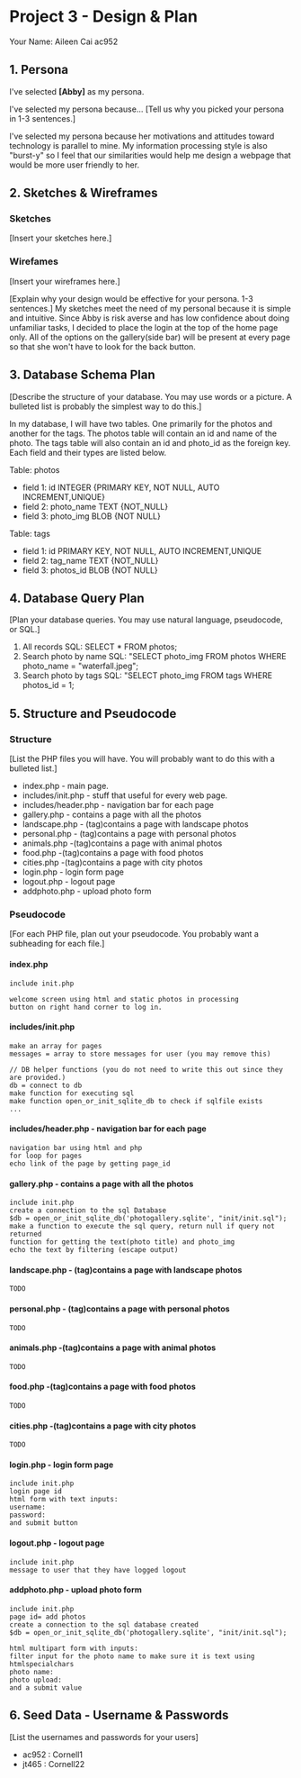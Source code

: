 # Project 3 - Design & Plan

Your Name: Aileen Cai ac952

## 1. Persona

I've selected **[Abby]** as my persona.

I've selected my persona because... [Tell us why you picked your persona in 1-3 sentences.]

I've selected my persona because her motivations and attitudes toward technology is parallel to mine. My information processing style is also "burst-y" so I feel that our similarities would help me design a webpage that would be more user friendly to her.

## 2. Sketches & Wireframes

### Sketches

[Insert your sketches here.]

### Wirefames

[Insert your wireframes here.]

[Explain why your design would be effective for your persona. 1-3 sentences.]
My sketches meet the need of my personal because it is simple and intuitive.
Since Abby is risk averse and has low confidence about doing unfamiliar tasks,
I decided to place the login at the top of the home page only. All of the
 options on the gallery(side bar) will be present at every
page so that she won't have to look for the back button.

## 3. Database Schema Plan

[Describe the structure of your database. You may use words or a picture.
A bulleted list is probably the simplest way to do this.]

In my database, I will have two tables. One primarily for the photos and
another for the tags. The photos table will contain an id and name of the photo.
 The tags table will also contain an id and photo_id as the foreign key. Each
 field and their types are listed below.

Table: photos
* field 1: id INTEGER {PRIMARY KEY, NOT NULL, AUTO INCREMENT,UNIQUE}
* field 2: photo_name TEXT {NOT_NULL}
* field 3: photo_img BLOB {NOT NULL}

Table: tags
* field 1: id PRIMARY KEY, NOT NULL, AUTO INCREMENT,UNIQUE
* field 2: tag_name TEXT {NOT_NULL}
* field 3: photos_id BLOB {NOT NULL}

## 4. Database Query Plan

[Plan your database queries. You may use natural language, pseudocode, or SQL.]
1. All records
SQL: SELECT * FROM photos;
2. Search photo by name
SQL: "SELECT photo_img FROM photos WHERE photo_name = "waterfall.jpeg";
3. Search photo by tags
SQL: "SELECT photo_img FROM tags WHERE photos_id = 1;


## 5. Structure and Pseudocode

### Structure

[List the PHP files you will have. You will probably want to do this with a bulleted list.]

* index.php - main page.
* includes/init.php - stuff that useful for every web page.
* includes/header.php - navigation bar for each page
* gallery.php - contains a page with all the photos
* landscape.php - (tag)contains a page with landscape photos
* personal.php - (tag)contains a page with personal photos
* animals.php -(tag)contains a page with animal photos
* food.php -(tag)contains a page with food photos
* cities.php -(tag)contains a page with city photos
* login.php - login form page
* logout.php - logout page
* addphoto.php - upload photo form


### Pseudocode

[For each PHP file, plan out your pseudocode. You probably want a subheading for each file.]

#### index.php

```
include init.php

welcome screen using html and static photos in processing
button on right hand corner to log in.
```

#### includes/init.php

```
make an array for pages
messages = array to store messages for user (you may remove this)

// DB helper functions (you do not need to write this out since they are provided.)
db = connect to db
make function for executing sql
make function open_or_init_sqlite_db to check if sqlfile exists
...

```

#### includes/header.php - navigation bar for each page
```
navigation bar using html and php
for loop for pages
echo link of the page by getting page_id
```

#### gallery.php - contains a page with all the photos
```
include init.php
create a connection to the sql Database
$db = open_or_init_sqlite_db('photogallery.sqlite', "init/init.sql");
make a function to execute the sql query, return null if query not returned
function for getting the text(photo title) and photo_img
echo the text by filtering (escape output)

```

#### landscape.php - (tag)contains a page with landscape photos
```
TODO
```

#### personal.php - (tag)contains a page with personal photos
```
TODO
```

#### animals.php -(tag)contains a page with animal photos
```
TODO
```

#### food.php -(tag)contains a page with food photos
```
TODO
```

#### cities.php -(tag)contains a page with city photos
```
TODO
```

#### login.php - login form page
```
include init.php
login page id
html form with text inputs:
username:
password:
and submit button
```

#### logout.php - logout page
```
include init.php
message to user that they have logged logout
```

#### addphoto.php - upload photo form
```
include init.php
page id= add photos
create a connection to the sql database created
$db = open_or_init_sqlite_db('photogallery.sqlite', "init/init.sql");

html multipart form with inputs:
filter input for the photo name to make sure it is text using
htmlspecialchars
photo name:
photo upload:
and a submit value
```

## 6. Seed Data - Username & Passwords

[List the usernames and passwords for your users]

* ac952 : Cornell1
* jt465 : Cornell22
